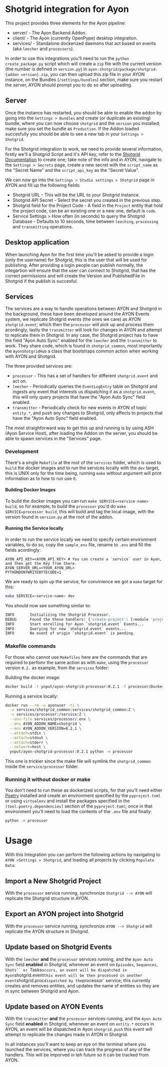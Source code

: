 # Shotgrid integration for Ayon

This project provides three elements for the Ayon pipeline:
 * server/ - The Ayon Backend Addon.
 * client/ - The Ayon (currently OpenPype) desktop integration.
 * services/ - Standalone dockerized daemons that act based on events (aka `leecher` and `processors`).

In order to use this integrations you'll need to run the `python create_package.py` script which will create a `zip` file with the current version (the number is defined in `version.py`) in `ayon-shotgrid/package/shotgrid-{addon version}.zip`, you can then upload this zip file in your AYON instance, on the Bundles (`/settings/bundles`) section, make sure you restart the server, AYON should prompt you to do so after uploading.

## Server
Once the instance has restarted, you should be able to enable the addon by going into the `Settings > Bundles` and create (or duplicate an existing) bundle, where you can now choose `shotgrid` and the `version` you installed; make sure you set the bundle as `Production`.
If the Addon loaded succesfully you should be able to see a new tab in your `Settings > Shotgrid`.

For the Shotgrid integration to work, we need to provide several information, firstly we'll a Shotgrid Script and it's API key, refer to the [Shotgrid Documentation](https://developer.shotgridsoftware.com/99105475/?title=Create+and+manage+API+scripts) to create one; take note of the info and in AYON, navigate to the `Settings > Secrets` page, create a new secret with the `script_name` as the "Secret Name" and the `script_api_key` as the "Secret Value".

We can now go into the `Settings > Studio settings > Shotgrid` page in AYON and fill up the following fields:
 * Shotgrid URL - This will be the URL to your Shotgrid instance.
 * Shotgrid API Secret - Select the secret you created in the previous step.
 * Shotgrid field for the Project Code - A field in the `Project` entity that hold the project code, can be an existing one or a new one, default is `code`.
 * Service Settings > How often (in seconds) to query the Shotgrid Database  - Defaults to 10 seconds, time between `leeching`, `processing` and `transmitting` operations.


## Desktop application
When launching Ayon for the first time you'll be asked to provide a login (only the username) for Shotgrid, this is the user that will be used for publishing.
After providing a login people can publish normally, the integartion will ensure that the user can connect to Shotgrid, that has the correct permissions and will create the Version and PublishedFile in Shotgrid if the publish is succesful.

## Services
The services are a way to handle operations between AYON and Shotgrid in the background, these have been developed around the AYON Events system, we replicate Shotgrid events (the ones we care) as AYON `shotgrid.event`; which then the `processor` will pick up and process them acordingly; lastly the `transmitter` will look for changes in AYON and attempt to replicate them in Shotgrid.
In any case, the Shotgrid project has to have the field "Ayon Auto Sync" enabled for the `leecher` and the `transmitter` to work.
They share code, which is found in `shotgrid_common`, most importantly the `AyonShotgridHub` a class that bootstraps common action when working with AYON and Shotgrid.

The three provided services are:
 * `processor` - This has a set of handlers for different `shotgrid.event` and act on.
 * `leecher` - Periodically queries the `EventLogEntry` table on Shotgrid and ingests any event that interests us dispatching it as a `shotgrid.event`, this will only query projects that have the "Ayon Auto Sync" field enabled.
 * `transmitter` - Periodically check for new events in AYON of topic `entity.*`, and push any changes to Shotgrid, only affects to projects that have the "Ayon Auto Sync" field enabled.

The most straighforward way to get this up and running is by using ASH (Ayon Service Host), after loading the Addon on the server, you should be able to spawn services in the "Services" page.

### Development
There's a single `Makefile` at the root of the `services` folder, which is used to `build` the docker images and to run the services locally with the `dev` target, this is UNIX only for the time being, running `make` without argument will print information as to how to run use it.

#### Building Docker Images
To build the docker images you can run `make SERVICE=<service-name> build`, so for example, to build the `processor` you'd do `make SERVICE=processor build`, this will build and tag the local image, with the version found in `version.py` at the root of the addon.

#### Running the Service locally
In order to run the service locally we need to specify certain environment variables, to do so, copy the `sample_env` file, rename to `.env` and fill the fields acordingly:
```
AYON_API_KEY=<AYON_API_KEY> # You can create a `service` user in Ayon, and then get the Key from there.
AYON_SERVER_URL=<YOUR_AYON_URL>
PYTHONDONTWRITEBYTECODE=1
```

We are ready to spin up the service, for convinience we got a `make` target for this:
```sh
make SERVICE=<service-name> dev
```

You should now see something similar to:
```sh
INFO       Initializing the Shotgrid Processor.
DEBUG      Found the these handlers: {'create-project': [<module 'project_sync'>], 'sync-from-shotgrid': [<module 'sync_from_shotgrid'>], 'shotgrid-event': [<module 'update_from_shotgrid'>]}
INFO       Start enrolling for Ayon `shotgrid.event` Events...
INFO       Querying for new `shotgrid.event` events...
INFO       No event of origin `shotgrid.event` is pending. 
```

### Makefile commands
For those who cannot use `Makefiles` here are the commands that are required to perfomr the same action as with `make`, using the `processor` version `0.2.` as example, from the `services` folder:

Building the docker image:
 ```sh
 docker build -t ynput/ayon-shotgrid-processor:0.2.1 -f processor/Dockerfile .
```

Running a service locally:
```sh
docker run --rm -u ayonuser -ti \
  -v services/shotgrid_common:services/shotgrid_common:Z \
  -v services/processor:/service:Z \
  --env-file services/processor/.env \
  --env AYON_ADDON_NAME=shotgrid \
  --env AYON_ADDON_VERSION=0.2.1 \
  --attach=stdin \
  --attach=stdout \
  --attach=stderr \
  --network=host \
  ynput/ayon-shotgrid-processor:0.2.1 python -m processor
```
This one is trickier since the make file will symlink the `shotgrid_common` inside the `service/processor` folder.

### Running it without docker or make
You don't need to run these as dockerized scripts, for that you'll need either [Poetry](https://python-poetry.org/) installed and create an environment specified by the `pyproject.toml` or using `virtualenv` and install the packages specified in the `[tool.poetry.dependencies]` section of the `pyproject.toml`; once in that environment you'll need to load the contents of the `.env` file and finally:
```sh
python -m processor
```

# Usage
With this Integration you can perform the following actions by navigating to `AYON >Settings > Shotgrid`, and loading all projects by clicking `Populate Data`:

## Import a New Shotgrid Project
With the `processor` service running, synchronize `Shotgrid --> AYON` will replicate the Shotgrid structure in AYON.

## Export an AYON project into Shotgrid
With the `processor` service running, synchronize `AYON --> Shotgrid` will replicate the AYON structure in Shotgrid.

## Update based on Shotgrid Events
With the `leecher` **and** the `processor` services running, and the `Ayon Auto Sync` field **enabled** in Shotgrid, whenever an event on `Episodes`, `Sequences`, `Shots`` or `Tasks` occurs, an event will be dispatched in Ayon `shotgrid.event` this event will be then processed in another event `shotgrid.proc` dispatched by the `processor` service; this currently creates and removes entities, and updates the name of entities so they are in sync between Shotgrid and Ayon.

## Update based on AYON Events
With the `transmitter` **and** the `processor` services running, and the `Ayon Auto Sync` field **enabled** in Shotgrid, whenever an event on `entity.*` occurs in AYON, an event will be dispatched in Ayon `shotgrid.push` this event will attempt to replicate the changes made in AYON in Shotgrid.

In all instances you'll want to keep an eye on the terminal where you launched the services, where you can track the progress of any of the handlers. This will be imporved in teh future so it can be tracked from AYON.

